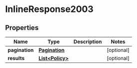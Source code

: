 

# InlineResponse2003

## Properties

Name | Type | Description | Notes
------------ | ------------- | ------------- | -------------
**pagination** | [**Pagination**](Pagination.md) |  |  [optional]
**results** | [**List&lt;Policy&gt;**](Policy.md) |  |  [optional]



